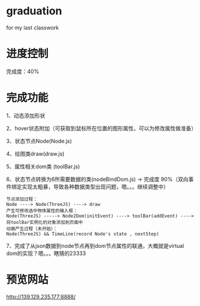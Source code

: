 # graduation
for my last classwork


# 进度控制
  完成度：40%
  
# 完成功能

1、动态添加形状

2、hover状态附加（可获取到鼠标所在位置的图形属性，可以为修改属性做准备）

3、状态节点Node(Node.js)

4、绘图类draw(draw.js)

5、属性相关dom类 (toolBar.js)

6、状态节点转换为6所需要数据的类(nodeBindDom.js) -> 完成度 90%（双向事件绑定实现太粗暴，导致各种数据类型出现问题，嗯。。。继续调整中）

	节点添加过程：
	Node ----> Node(ThreeJS) ----> draw
	产生可修改选中物体属性的输入框：
	Node(ThreeJS) -----> Node2Dom(initEvent) ----> toolBar(addEvent) ---->将toolBar实例化的对象添加到页面中
	动画产生过程（未开始）：
	Node(ThreeJS) && TimeLine(record Node's state , nextStep)

7、完成了从json数据到node节点再到dom节点属性的联通，大概就是virtual dom的实现？嗯。。。瞎猜的23333

# 预览网站

http://139.129.235.177:8888/


